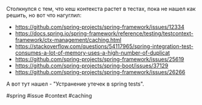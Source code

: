 Столкнулся с тем, что кеш контекста растет в тестах, пока не нашел как решить, но вот что нагуглил:

- https://github.com/spring-projects/spring-framework/issues/12334
- https://docs.spring.io/spring-framework/reference/testing/testcontext-framework/ctx-management/caching.html
- https://stackoverflow.com/questions/54117965/spring-integration-test-consumes-a-lot-of-memory-uses-a-high-number-of-duplicat
- https://github.com/spring-projects/spring-framework/issues/25619
- https://github.com/spring-projects/spring-boot/issues/37129
- https://github.com/spring-projects/spring-framework/issues/26266

А вот тут нашел - "Устранение утечек в spring tests".

#spring #issue #context #caching